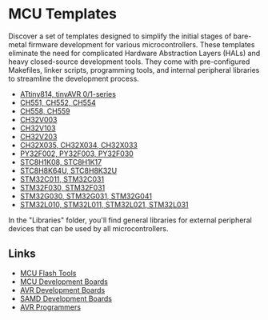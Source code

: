 # MCU Templates
Discover a set of templates designed to simplify the initial stages of bare-metal firmware development for various microcontrollers. These templates eliminate the need for complicated Hardware Abstraction Layers (HALs) and heavy closed-source development tools. They come with pre-configured Makefiles, linker scripts, programming tools, and internal peripheral libraries to streamline the development process.

- [ATtiny814, tinyAVR 0/1-series](https://github.com/wagiminator/MCU-Templates/tree/main/ATtiny814)
- [CH551, CH552, CH554](https://github.com/wagiminator/MCU-Templates/tree/main/CH552)
- [CH558, CH559](https://github.com/wagiminator/MCU-Templates/tree/main/CH559)
- [CH32V003](https://github.com/wagiminator/MCU-Templates/tree/main/CH32V003)
- [CH32V103](https://github.com/wagiminator/MCU-Templates/tree/main/CH32V103)
- [CH32V203](https://github.com/wagiminator/MCU-Templates/tree/main/CH32V203)
- [CH32X035, CH32X034, CH32X033](https://github.com/wagiminator/MCU-Templates/tree/main/CH32X035)
- [PY32F002, PY32F003, PY32F030](https://github.com/wagiminator/MCU-Templates/tree/main/PY32F002)
- [STC8H1K08, STC8H1K17](https://github.com/wagiminator/MCU-Templates/tree/main/STC8H1K08)
- [STC8H8K64U, STC8H8K32U](https://github.com/wagiminator/MCU-Templates/tree/main/STC8H8K64U)
- [STM32C011, STM32C031](https://github.com/wagiminator/MCU-Templates/tree/main/STM32C011)
- [STM32F030, STM32F031](https://github.com/wagiminator/MCU-Templates/tree/main/STM32F030)
- [STM32G030, STM32G031, STM32G041](https://github.com/wagiminator/MCU-Templates/tree/main/STM32G030)
- [STM32L010, STM32L011, STM32L021, STM32L031](https://github.com/wagiminator/MCU-Templates/tree/main/STM32L010)

In the "Libraries" folder, you'll find general libraries for external peripheral devices that can be used by all microcontrollers.

## Links
- [MCU Flash Tools](https://github.com/wagiminator/MCU-Flash-Tools)
- [MCU Development Boards](https://github.com/wagiminator/Development-Boards)
- [AVR Development Boards](https://github.com/wagiminator/AVR-Development-Boards)
- [SAMD Development Boards](https://github.com/wagiminator/SAMD-Development-Boards)
- [AVR Programmers](https://github.com/wagiminator/AVR-Programmer)
